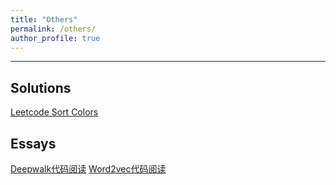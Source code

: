 ```yaml
---
title: "Others"
permalink: /others/
author_profile: true
---
```


**********

## Solutions

[Leetcode Sort Colors](https://junshan-wang.github.io/solutions/sortcolors)

## Essays

[Deepwalk代码阅读](https://junshan-wang.github.io/essays/deepwalk_gensim_code_reading)
[Word2vec代码阅读](https://junshan-wang.github.io/essays/word2vec_tensorflow_code_reading)